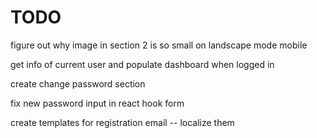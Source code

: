 # TODO

figure out why image in section 2 is so small on landscape mode mobile

get info of current user and populate dashboard when logged in

create change password section

fix new password input in react hook form

create templates for registration email -- localize them